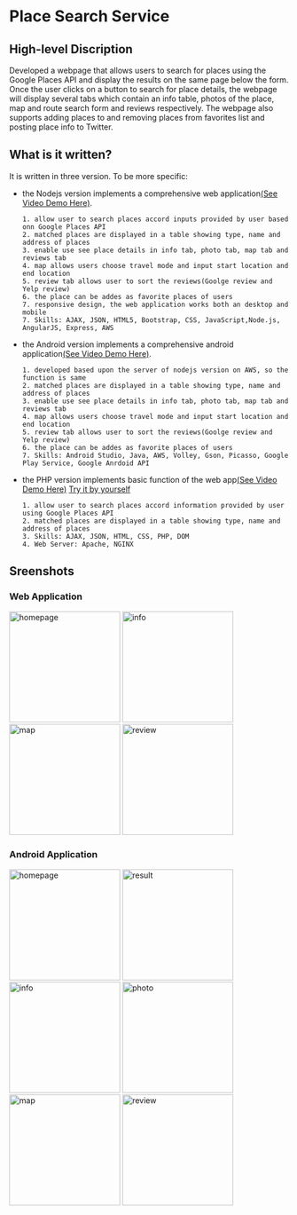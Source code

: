 # Place Search Service

## High-level Discription
Developed a webpage that allows users to search for places using the Google Places API and display the results on the same page 
below the form. Once the user clicks on a button to search for place details, the webpage will display several tabs which contain
an info table, photos of the place, map and route search form and reviews respectively. The webpage also supports adding places to
and removing places from favorites list and posting place info to Twitter.

## What is it written?
It is written in three version. To be more specific:

* the Nodejs version implements a comprehensive web application[(See Video Demo Here)](https://www.youtube.com/watch?v=5OTM7qBMxfM).
      
      1. allow user to search places accord inputs provided by user based onn Google Places API 
      2. matched places are displayed in a table showing type, name and address of places
      3. enable use see place details in info tab, photo tab, map tab and reviews tab
      4. map allows users choose travel mode and input start location and end location
      5. review tab allows user to sort the reviews(Goolge review and Yelp review)
      6. the place can be addes as favorite places of users
      7. responsive design, the web application works both an desktop and mobile
      7. Skills: AJAX, JSON, HTML5, Bootstrap, CSS, JavaScript,Node.js, AngularJS, Express, AWS
      
* the Android version implements a comprehensive android application[(See Video Demo Here)](https://www.youtube.com/watch?v=jhmInPC0m4M&feature=youtu.be).

      1. developed based upon the server of nodejs version on AWS, so the function is same
      2. matched places are displayed in a table showing type, name and address of places
      3. enable use see place details in info tab, photo tab, map tab and reviews tab
      4. map allows users choose travel mode and input start location and end location
      5. review tab allows user to sort the reviews(Goolge review and Yelp review)
      6. the place can be addes as favorite places of users 
      7. Skills: Android Studio, Java, AWS, Volley, Gson, Picasso, Google Play Service, Google Anrdoid API


* the PHP version implements basic function of the web app[(See Video Demo Here)](https://www.youtube.com/watch?v=1uffTsR2jLk&feature=youtu.be)
[Try it by yourself](http://cs-server.usc.edu:12293/page.php)
      
      1. allow user to search places accord information provided by user using Google Places API
      2. matched places are displayed in a table showing type, name and address of places
      3. Skills: AJAX, JSON, HTML, CSS, PHP, DOM
      4. Web Server: Apache, NGINX
   
 ## Sreenshots
### Web Application
  
 <img src="http://chuantu.biz/t6/303/1525498970x-1404817760.png" alt="homepage" width="200" />
 <img src="http://chuantu.biz/t6/303/1525499114x-1566688353.png" alt="info" width="200" />
 <img src="http://chuantu.biz/t6/303/1525499144x-1566688353.png" alt="map"  width="200" />
 <img src="http://chuantu.biz/t6/303/1525499162x-1566688353.png" alt="review"  width="200" />
    
  ### Android Application  
  <img src="http://chuantu.biz/t6/303/1525499181x-1566688353.png" alt="homepage"  width="200" />
  <img src="http://chuantu.biz/t6/303/1525498970x-1404817760.png" alt="result" width="200" />
  <img src="http://chuantu.biz/t6/303/1525499235x-1566688353.png" alt="info"  width="200" />
  <img src="http://chuantu.biz/t6/303/1525499258x-1566688353.png" alt="photo" width="200" />
 <img src="http://chuantu.biz/t6/303/1525499278x-1566688353.png" alt="map"  width="200" />
  <img src="http://chuantu.biz/t6/303/1525499297x-1566688353.png" alt="review"  width="200" />
 
